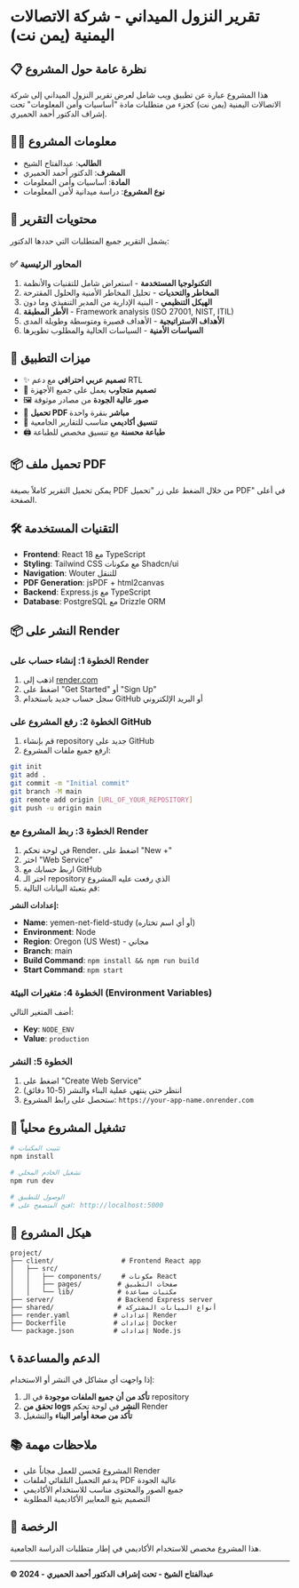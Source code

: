 # تقرير النزول الميداني - شركة الاتصالات اليمنية (يمن نت)

## 📋 نظرة عامة حول المشروع

هذا المشروع عبارة عن تطبيق ويب شامل لعرض تقرير النزول الميداني إلى شركة الاتصالات اليمنية (يمن نت) كجزء من متطلبات مادة "أساسيات وأمن المعلومات" تحت إشراف الدكتور أحمد الحميري.

## 👨‍🎓 معلومات المشروع

- **الطالب**: عبدالفتاح الشيخ
- **المشرف**: الدكتور أحمد الحميري
- **المادة**: أساسيات وأمن المعلومات
- **نوع المشروع**: دراسة ميدانية لأمن المعلومات

## 🎯 محتويات التقرير

يشمل التقرير جميع المتطلبات التي حددها الدكتور:

### ✅ المحاور الرئيسية

1. **التكنولوجيا المستخدمة** - استعراض شامل للتقنيات والأنظمة
2. **المخاطر والتحديات** - تحليل المخاطر الأمنية والحلول المقترحة
3. **الهيكل التنظيمي** - البنية الإدارية من المدير التنفيذي وما دون
4. **الأطر المطبقة** - Framework analysis (ISO 27001, NIST, ITIL)
5. **الأهداف الاستراتيجية** - الأهداف قصيرة ومتوسطة وطويلة المدى
6. **السياسات الأمنية** - السياسات الحالية والمطلوب تطويرها

## 🚀 ميزات التطبيق

- ✨ **تصميم عربي احترافي** مع دعم RTL
- 📱 **تصميم متجاوب** يعمل على جميع الأجهزة
- 🖼️ **صور عالية الجودة** من مصادر موثوقة
- 📄 **تحميل PDF مباشر** بنقرة واحدة
- 🎨 **تنسيق أكاديمي** مناسب للتقارير الجامعية
- 🖨️ **طباعة محسنة** مع تنسيق مخصص للطباعة

## 📦 تحميل ملف PDF

يمكن تحميل التقرير كاملاً بصيغة PDF من خلال الضغط على زر "تحميل PDF" في أعلى الصفحة.

## 🛠️ التقنيات المستخدمة

- **Frontend**: React 18 مع TypeScript
- **Styling**: Tailwind CSS مع مكونات Shadcn/ui
- **Navigation**: Wouter للتنقل
- **PDF Generation**: jsPDF + html2canvas
- **Backend**: Express.js مع TypeScript
- **Database**: PostgreSQL مع Drizzle ORM

## 📦 النشر على Render

### الخطوة 1: إنشاء حساب على Render
1. اذهب إلى [render.com](https://render.com)
2. اضغط على "Get Started" أو "Sign Up"
3. سجل حساب جديد باستخدام GitHub أو البريد الإلكتروني

### الخطوة 2: رفع المشروع على GitHub
1. قم بإنشاء repository جديد على GitHub
2. ارفع جميع ملفات المشروع:
```bash
git init
git add .
git commit -m "Initial commit"
git branch -M main
git remote add origin [URL_OF_YOUR_REPOSITORY]
git push -u origin main
```

### الخطوة 3: ربط المشروع مع Render
1. في لوحة تحكم Render، اضغط على "New +"
2. اختر "Web Service"
3. اربط حسابك مع GitHub
4. اختر الـ repository الذي رفعت عليه المشروع
5. قم بتعبئة البيانات التالية:

**إعدادات النشر:**
- **Name**: yemen-net-field-study (أو أي اسم تختاره)
- **Environment**: Node
- **Region**: Oregon (US West) - مجاني
- **Branch**: main
- **Build Command**: `npm install && npm run build`
- **Start Command**: `npm start`

### الخطوة 4: متغيرات البيئة (Environment Variables)
أضف المتغير التالي:
- **Key**: `NODE_ENV`
- **Value**: `production`

### الخطوة 5: النشر
1. اضغط على "Create Web Service"
2. انتظر حتى ينتهي عملية البناء والنشر (5-10 دقائق)
3. ستحصل على رابط المشروع: `https://your-app-name.onrender.com`

## 🔧 تشغيل المشروع محلياً

```bash
# تثبيت المكتبات
npm install

# تشغيل الخادم المحلي
npm run dev

# الوصول للتطبيق
# افتح المتصفح على: http://localhost:5000
```

## 📁 هيكل المشروع

```
project/
├── client/                 # Frontend React app
│   ├── src/
│   │   ├── components/     # مكونات React
│   │   ├── pages/         # صفحات التطبيق
│   │   └── lib/           # مكتبات مساعدة
├── server/                # Backend Express server
├── shared/                # أنواع البيانات المشتركة
├── render.yaml           # إعدادات Render
├── Dockerfile            # إعدادات Docker
└── package.json          # إعدادات Node.js
```

## 📞 الدعم والمساعدة

إذا واجهت أي مشاكل في النشر أو الاستخدام:

1. **تأكد من أن جميع الملفات موجودة** في الـ repository
2. **تحقق من logs النشر** في لوحة تحكم Render
3. **تأكد من صحة أوامر البناء** والتشغيل

## 📚 ملاحظات مهمة

- المشروع مُحسن للعمل مجاناً على Render
- يدعم التحميل التلقائي لملفات PDF عالية الجودة
- جميع الصور والمحتوى مناسب للاستخدام الأكاديمي
- التصميم يتبع المعايير الأكاديمية المطلوبة

## 📄 الرخصة

هذا المشروع مخصص للاستخدام الأكاديمي في إطار متطلبات الدراسة الجامعية.

---

**© 2024 - عبدالفتاح الشيخ - تحت إشراف الدكتور أحمد الحميري**